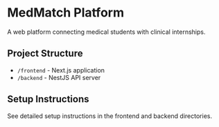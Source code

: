 # MedMatch Platform

A web platform connecting medical students with clinical internships.

## Project Structure
- `/frontend` - Next.js application
- `/backend` - NestJS API server

## Setup Instructions
See detailed setup instructions in the frontend and backend directories.

